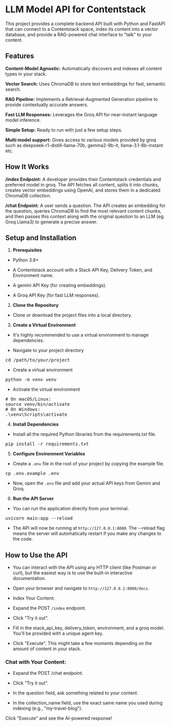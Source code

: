 # LLM Model API for Contentstack
This project provides a complete backend API built with Python and FastAPI that can connect to a Contentstack space, index its content into a vector database, and provide a RAG-powered chat interface to "talk" to your content.

## Features
**Content-Model Agnostic:** Automatically discovers and indexes all content types in your stack.

**Vector Search:** Uses ChromaDB to store text embeddings for fast, semantic search.

**RAG Pipeline:** Implements a Retrieval-Augmented Generation pipeline to provide contextually accurate answers.

**Fast LLM Responses:** Leverages the Groq API for near-instant language model inference.

**Simple Setup:** Ready to run with just a few setup steps.

**Multi model support:** Gives access to various models provided by groq such as deepseek-r1-distill-llama-70b, gemma2-9b-it, llama-3.1-8b-instant etc.

## How It Works
**/index Endpoint:** A developer provides their Contentstack credentials and preferred model in groq. The API fetches all content, splits it into chunks, creates vector embeddings using OpenAI, and stores them in a dedicated ChromaDB collection.

**/chat Endpoint:** A user sends a question. The API creates an embedding for the question, queries ChromaDB to find the most relevant content chunks, and then passes this context along with the original question to an LLM (eg. Groq Llama3) to generate a precise answer.

## Setup and Installation
1. **Prerequisites**
- Python 3.8+

- A Contentstack account with a Stack API Key, Delivery Token, and Environment name.

- A gemini API Key (for creating embeddings).

- A Groq API Key (for fast LLM responses).

2. **Clone the Repository**
- Clone or download the project files into a local directory.

3. **Create a Virtual Environment**
- It's highly recommended to use a virtual environment to manage dependencies.

- Navigate to your project directory
<pre>cd /path/to/your/project</pre>

- Create a virtual environment
<pre>python -m venv venv</pre>

- Activate the virtual environment
<pre># On macOS/Linux:
source venv/bin/activate
# On Windows:
.\venv\Scripts\activate</pre>

4. **Install Dependencies**
- Install all the required Python libraries from the requirements.txt file.

<pre>pip install -r requirements.txt</pre>

5. **Configure Environment Variables**
- Create a `.env` file in the root of your project by copying the example file.

<pre>cp .env.example .env</pre>

- Now, open the `.env` file and add your actual API keys from Gemini and Groq.

6. **Run the API Server**
- You can run the application directly from your terminal.

<pre>uvicorn main:app --reload</pre>

- The API will now be running at `http://127.0.0.1:8000`. The --reload flag means the server will automatically restart if you make any changes to the code.

## How to Use the API
- You can interact with the API using any HTTP client (like Postman or curl), but the easiest way is to use the built-in interactive documentation.

- Open your browser and navigate to `http://127.0.0.1:8000/docs`.

- Index Your Content:

- Expand the POST `/index` endpoint.

- Click "Try it out".

- Fill in the stack_api_key, delivery_token, environment, and a groq model. You'll be provided with a unique agent key.

- Click "Execute". This might take a few moments depending on the amount of content in your stack.

### Chat with Your Content:

- Expand the POST /chat endpoint.

- Click "Try it out".

- In the question field, ask something related to your content.

- In the collection_name field, use the exact same name you used during indexing (e.g., "my-travel-blog").

Click "Execute" and see the AI-powered response!
